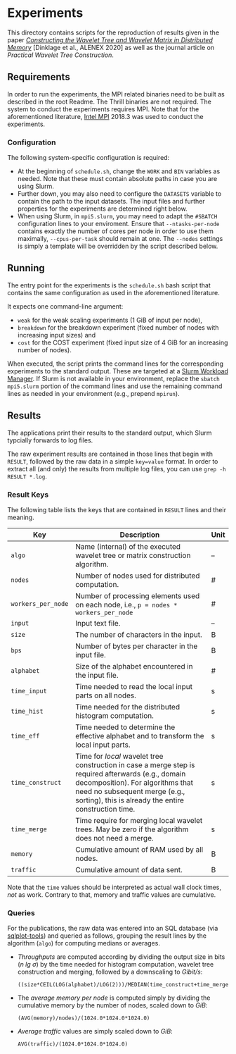 # Experiments

This directory contains scripts for the reproduction of results given in the paper [*Constructing the Wavelet Tree and Wavelet Matrix in Distributed Memory*](https://doi.org/10.1137/1.9781611976007.17) [Dinklage et al., ALENEX 2020] as well as the journal article on *Practical Wavelet Tree Construction*.

## Requirements

In order to run the experiments, the MPI related binaries need to be built as described in the root Readme. The Thrill binaries are not required. The system to conduct the experiments requires MPI. Note that for the aforementioned literature, [Intel MPI](https://software.intel.com/content/www/us/en/develop/tools/oneapi/components/mpi-library.html) 2018.3 was used to conduct the experiments.

### Configuration

The following system-specific configuration is required:

* At the beginning of `schedule.sh`, change the `WORK` and `BIN` variables as needed. Note that these must contain absolute paths in case you are using Slurm.
* Further down, you may also need to configure the `DATASETS` variable to contain the path to the input datasets. The input files and further properties for the experiments are determined right below.
* When using Slurm, in `mpi5.slurm`, you may need to adapt the `#SBATCH` configuration lines to your enviroment. Ensure that `--ntasks-per-node` contains exactly the number of cores per node in order to use them maximally, `--cpus-per-task` should remain at one. The `--nodes` settings is simply a template will be overridden by the script described below.

## Running

The entry point for the experiments is the `schedule.sh` bash script that contains the same configuration as used in the aforementioned literature.

It expects one command-line argument:

* `weak` for the weak scaling experiments (1 GiB of input per node),
* `breakdown` for the breakdown experiment (fixed number of nodes with increasing input sizes) and
* `cost` for the COST experiment (fixed input size of 4 GiB for an increasing number of nodes).

When executed, the script prints the command lines for the corresponding experiments to the standard output. These are targeted at a [Slurm Workload Manager](https://slurm.schedmd.com/). If Slurm is not available in your environment, replace the `sbatch mpi5.slurm` portion of the command lines and use the remaining command lines as needed in your environment (e.g., prepend `mpirun`).

## Results

The applications print their results to the standard output, which Slurm typcially forwards to log files.

The raw experiment results are contained in those lines that begin with `RESULT`, followed by the raw data in a simple `key=value` format. In order to extract all (and only) the results from multiple log files, you can use `grep -h RESULT *.log`.

### Result Keys

The following table lists the keys that are contained in `RESULT` lines and their meaning.

| Key                | Description                                                  | Unit    |
| ------------------ | ------------------------------------------------------------ | ------- |
| `algo`             | Name (internal) of the executed wavelet tree or matrix construction algorithm. | &ndash; |
| `nodes`            | Number of nodes used for distributed computation.            | #       |
| `workers_per_node` | Number of processing elements used on each node, i.e., `p = nodes * workers_per_node` | #       |
| `input`            | Input text file.                                             | &ndash; |
| `size`             | The number of characters in the input.                       | B       |
| `bps`              | Number of bytes per character in the input file.             | B       |
| `alphabet`         | Size of the alphabet encountered in the input file.          | #       |
| `time_input`       | Time needed to read the local input parts on all nodes.      | s       |
| `time_hist`        | Time needed for the distributed histogram computation.       | s       |
| `time_eff`         | Time needed to determine the effective alphabet and to transform the local input parts. | s       |
| `time_construct`   | Time for *local* wavelet tree construction in case a merge step is required afterwards (e.g., domain decomposition). For algorithms that need no subsequent merge (e.g., sorting), this is already the entire construction time. | s       |
| `time_merge`       | Time require for merging local wavelet trees. May be zero if the algorithm does not need a merge. | s       |
| `memory`           | Cumulative amount of RAM used by all nodes.                  | B       |
| `traffic`          | Cumulative amount of data sent.                              | B       |

Note that the `time` values should be interpreted as actual wall clock times, *not* as work. Contrary to that, memory and traffic values are cumulative.

### Queries

For the publications, the raw data was entered into an SQL database (via [sqlplot-tools](https://github.com/bingmann/sqlplot-tools)) and queried as follows, grouping the result lines by the algorithm (`algo`) for computing medians or averages.

* *Throughputs* are computed according by dividing the output size in bits (*n lg σ*) by the time needed for histogram computation, wavelet tree construction and merging, followed by a downscaling to *Gibit/s*:

  ```
  ((size*CEIL(LOG(alphabet)/LOG(2)))/MEDIAN(time_construct+time_merge+time_hist))/(1024.0*1024.0*1024.0)
  ```

* The *average memory per node* is computed simply by dividing the cumulative memory by the number of nodes, scaled down to *GiB*:

  ```
  (AVG(memory)/nodes)/(1024.0*1024.0*1024.0)
  ```

* *Average traffic* values are simply scaled down to *GiB*:

  ```
  AVG(traffic)/(1024.0*1024.0*1024.0)
  ```

